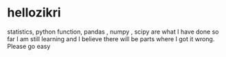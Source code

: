 # hellozikri
statistics, python function, pandas , numpy , scipy are what I have done so far
I am still learning and I believe there will be parts where I got it wrong. Please go easy

